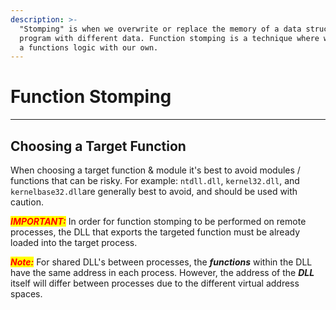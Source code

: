 ```yaml
---
description: >-
  "Stomping" is when we overwrite or replace the memory of a data structure in a
  program with different data. Function stomping is a technique where we replace
  a functions logic with our own.
---
```


# Function Stomping



***

## Choosing a Target Function

When choosing a target function & module it's best to avoid modules / functions that can be risky. For example: `ntdll.dll`, `kernel32.dll`, and `kernelbase32.dll`are generally best to avoid, and should be used with caution.

_<mark style="color:red;">**IMPORTANT:**</mark>_ In order for function stomping to be performed on remote processes, the DLL that exports the targeted function must be already loaded into the target process.&#x20;

_<mark style="color:red;">**Note:**</mark>_ For shared DLL's between processes, the _**functions**_ within the DLL have the same address in each process. However, the address of the _**DLL**_ itself will differ between processes due to the different virtual address spaces.
